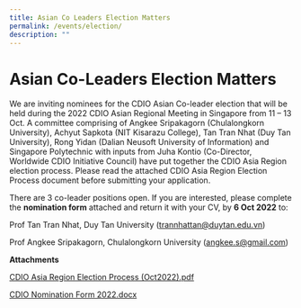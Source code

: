 ```yaml
---
title: Asian Co Leaders Election Matters
permalink: /events/election/
description: ""
---
```

# Asian Co-Leaders Election Matters

We are inviting nominees for the CDIO Asian Co-leader election that will be held during the 2022 CDIO Asian Regional Meeting in Singapore from 11 – 13 Oct. A committee comprising of Angkee Sripakagorn (Chulalongkorn University), Achyut Sapkota (NIT Kisarazu College), Tan Tran Nhat (Duy Tan University), Rong Yidan (Dalian Neusoft University of Information) and Singapore Polytechnic with inputs from Juha Kontio (Co-Director, Worldwide CDIO Initiative Council) have put together the CDIO Asia Region election process. Please read the attached CDIO Asia Region Election Process document before submitting your application.

There are 3 co-leader positions open. If you are interested, please complete the **nomination form** attached and return it with your CV, by **6 Oct 2022** to: 

Prof Tan Tran Nhat, Duy Tan University (trannhattan@duytan.edu.vn)

Prof Angkee Sripakagorn, Chulalongkorn University (angkee.s@gmail.com)

**Attachments**


[CDIO Asia Region Election Process (Oct2022).pdf](https://for.edu.sg/cdio-asia-co-leadership-2022)


[CDIO Nomination Form 2022.docx](https://for.edu.sg/cdio-nomination-form-2022)